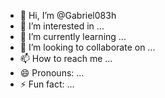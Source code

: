 - 👋 Hi, I’m @Gabriel083h
- 👀 I’m interested in ...
- 🌱 I’m currently learning ...
- 💞️ I’m looking to collaborate on ...
- 📫 How to reach me ...
- 😄 Pronouns: ...
- ⚡ Fun fact: ...

<!---
Gabriel083h/Gabriel083h is a ✨ special ✨ repository because its `README.md` (this file) appears on your GitHub profile.
You can click the Preview link to take a look at your changes.
--->
